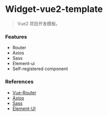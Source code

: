 <!--
 * @Author: 刘晨曦
 * @Date: 2021-09-09 10:37:13
 * @LastEditTime: 2021-09-09 15:08:50
 * @LastEditors: Please set LastEditors
 * @Description: In User Settings Edit
 * @FilePath: \widget-vue2\README.md
-->

# Widget-vue2-template

> Vue2 项目开发模板。

### Features

- Router
- Axios
- Sass
- Element-ui
- Self-registered component

### References

- [Vue-Router](https://www.npmjs.com/package/vue-router)
- [Axios](https://www.npmjs.com/search?q=Axios)
- [Sass](https://www.npmjs.com/package/sass)
- [Element-UI](https://www.npmjs.com/package/element-ui)
